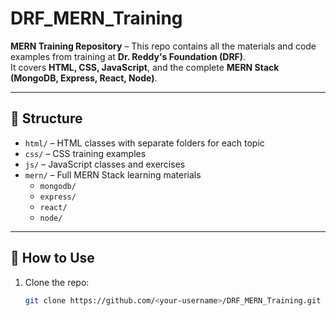 # DRF_MERN_Training

**MERN Training Repository** – This repo contains all the materials and code examples from training at **Dr. Reddy's Foundation (DRF)**.  
It covers **HTML, CSS, JavaScript**, and the complete **MERN Stack (MongoDB, Express, React, Node)**.

---

## 📂 Structure
- `html/` – HTML classes with separate folders for each topic  
- `css/` – CSS training examples  
- `js/` – JavaScript classes and exercises  
- `mern/` – Full MERN Stack learning materials  
  - `mongodb/`  
  - `express/`  
  - `react/`  
  - `node/`  

---

## 🚀 How to Use
1. Clone the repo:
   ```bash
   git clone https://github.com/<your-username>/DRF_MERN_Training.git
